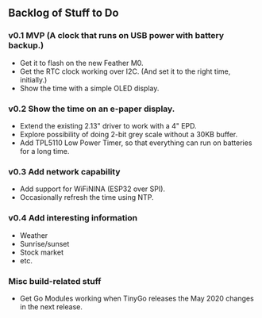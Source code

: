 ## Backlog of Stuff to Do

### v0.1 MVP (A clock that runs on USB power with battery backup.)

* Get it to flash on the new Feather M0.
* Get the RTC clock working over I2C. (And set it to the right time, initially.)
* Show the time with a simple OLED display.

### v0.2 Show the time on an e-paper display.

* Extend the existing 2.13" driver to work with a 4" EPD.
* Explore possibility of doing 2-bit grey scale without a 30KB buffer.
* Add TPL5110 Low Power Timer, so that everything can run on batteries for a long time.

### v0.3 Add network capability

* Add support for WiFiNINA (ESP32 over SPI).
* Occasionally refresh the time using NTP.

### v0.4 Add interesting information

* Weather
* Sunrise/sunset
* Stock market
* etc.

### Misc build-related stuff

* Get Go Modules working when TinyGo releases the May 2020 changes in the next release.